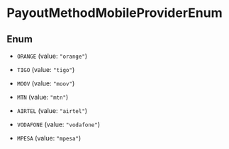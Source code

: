 

# PayoutMethodMobileProviderEnum

## Enum


* `ORANGE` (value: `"orange"`)

* `TIGO` (value: `"tigo"`)

* `MOOV` (value: `"moov"`)

* `MTN` (value: `"mtn"`)

* `AIRTEL` (value: `"airtel"`)

* `VODAFONE` (value: `"vodafone"`)

* `MPESA` (value: `"mpesa"`)



